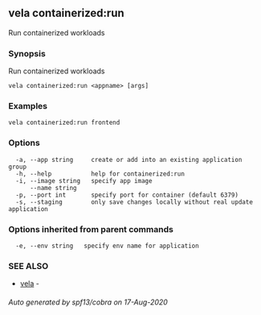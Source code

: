 ## vela containerized:run

Run containerized workloads

### Synopsis

Run containerized workloads

```
vela containerized:run <appname> [args]
```

### Examples

```
vela containerized:run frontend
```

### Options

```
  -a, --app string     create or add into an existing application group
  -h, --help           help for containerized:run
  -i, --image string   specify app image
      --name string    
  -p, --port int       specify port for container (default 6379)
  -s, --staging        only save changes locally without real update application
```

### Options inherited from parent commands

```
  -e, --env string   specify env name for application
```

### SEE ALSO

* [vela](vela.md)	 - 

###### Auto generated by spf13/cobra on 17-Aug-2020
